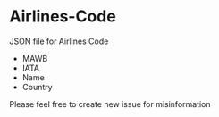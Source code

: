 # Airlines-Code
JSON file for Airlines Code

- MAWB
- IATA
- Name
- Country

Please feel free to create new issue for misinformation